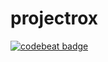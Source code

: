 # projectrox
<a href="https://codebeat.co/projects/github-com-roxannasabando-projectrox-master"><img alt="codebeat badge" src="https://codebeat.co/badges/e09175a5-a241-4ec1-823e-2518ac8caf49" /></a>
